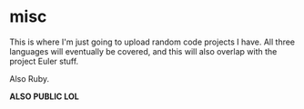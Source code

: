 misc
====

This is where I'm just going to upload random code projects I have. All three languages will eventually be covered, and this will also overlap with the project Euler stuff.

Also Ruby.

**ALSO PUBLIC LOL**
